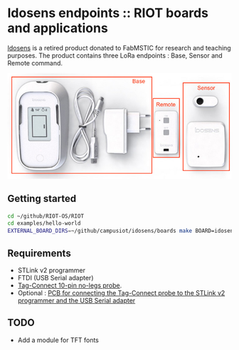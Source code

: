 # Idosens endpoints :: RIOT boards and applications

[Idosens](https://www.idosens.com/) is a retired product donated to FabMSTIC for research and teaching purposes. The product contains three LoRa endpoints : Base, Sensor and Remote command.

![Idosens](boards/idosens-annotated.jpg)

## Getting started

```bash
cd ~/github/RIOT-OS/RIOT
cd examples/hello-world
EXTERNAL_BOARD_DIRS=~/github/campusiot/idosens/boards make BOARD=idosens_sensor
```

## Requirements
* STLink v2 programmer
* FTDI (USB Serial adapter)
* [Tag-Connect 10-pin no-legs probe](https://www.tag-connect.com/product/tc2050-idc-nl-10-pin-no-legs-cable-with-ribbon-connector).
* Optional : [PCB for connecting the Tag-Connect probe to the STLink v2 programmer and the USB Serial adapter](./tagconnect_adapter)

## TODO
* Add a module for TFT fonts
